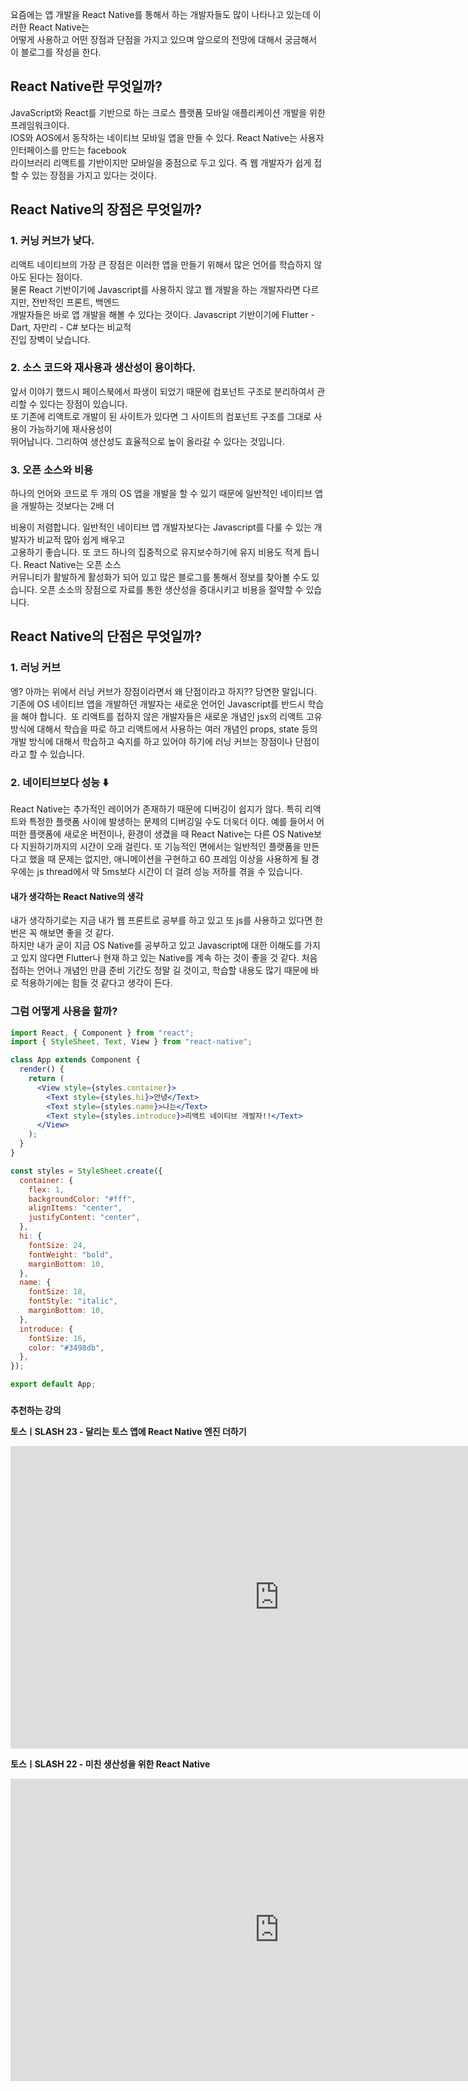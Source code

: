 요즘에는 앱 개발을 React Native를 통해서 하는 개발자들도 많이 나타나고 있는데 이러한 React Native는  
어떻게 사용하고 어떤 장점과 단점을 가지고 있으며 앞으로의 전망에 대해서 궁금해서 이 블로그를 작성을 한다.

## React Native란 무엇일까?

JavaScript와 React를 기반으로 하는 크로스 플랫폼 모바일 애플리케이션 개발을 위한 프레임워크이다.  
IOS와 AOS에서 동작하는 네이티브 모바일 앱을 만들 수 있다. React Native는 사용자 인터페이스를 만드는 facebook  
라이브러리 리액트를 기반이지만 모바일을 중점으로 두고 있다. 즉 웹 개발자가 쉽게 접할 수 있는 장점을 가지고 있다는 것이다.

## **React Native의 장점은 무엇일까?**

### 1. 커닝 커브가 낮다.

리액트 네이티브의 가장 큰 장점은 이러한 앱을 만들기 위해서 많은 언어를 학습하지 않아도 된다는 점이다.  
물론 React 기반이기에 Javascript를 사용하지 않고 웹 개발을 하는 개발자라면 다르지만, 전반적인 프론트, 백엔드  
개발자들은 바로 앱 개발을 해볼 수 있다는 것이다. Javascript 기반이기에 Flutter - Dart, 자만리 - C# 보다는 비교적  
진입 장벽이 낮습니다.

### 2. 소스 코드와 재사용과 생산성이 용이하다.

앞서 이야기 했드시 페이스북에서 파생이 되었기 때문에 컴포넌트 구조로 분리하여서 관리할 수 있다는 장점이 있습니다.  
또 기존에 리액트로 개발이 된 사이트가 있다면 그 사이트의 컴포넌트 구조를 그대로 사용이 가능하기에 재사용성이  
뛰어납니다. 그리하여 생산성도 효율적으로 높이 올라갈 수 있다는 것입니다.

### 3. 오픈 소스와 비용

하나의 언어와 코드로 두 개의 OS 앱을 개발을 할 수 있기 때문에 일반적인 네이티브 앱을 개발하는 것보다는 2배 더

비용이 저렴합니다. 일반적인 네이티브 앱 개발자보다는 Javascript를 다룰 수 있는 개발자가 비교적 많아 쉽게 배우고  
고용하기 좋습니다. 또 코드 하나의 집중적으로 유지보수하기에 유지 비용도 적게 듭니다. React Native는 오픈 소스  
커뮤니티가 활발하게 활성화가 되어 있고 많은 블로그를 통해서 정보를 찾아볼 수도 있습니다. 오픈 소소의 장점으로
자료를 통한 생산성을 증대시키고 비용을 절약할 수 있습니다.

## **React Native의 단점은 무엇일까?**

### 1. 러닝 커브

엥? 아까는 위에서 러닝 커브가 장점이라면서 왜 단점이라고 하지??
당연한 말입니다.
기존에 OS 네이티브 앱을 개발하던 개발자는 새로운 언어인 Javascript를 반드시 학습을 해야 합니다.  또 리액트를
접하지 않은 개발자들은 새로운 개념인 jsx의 리액트 고유 방식에 대해서 학습을 따로 하고 리액트에서 사용하는 여러
개념인 props, state 등의 개발 방식에 대해서 학습하고 숙지를 하고 있어야 하기에 러닝 커브는 장점이나 단점이라고
할 수 있습니다.

### 2. 네이티브보다 성능 ⬇️

React Native는 추가적인 레이어가 존재하기 때문에 디버깅이 쉽지가 않다. 특히 리액트와 특정한 플랫폼 사이에
발생하는 문제의 디버깅일 수도 더욱더 이다. 예를 들어서 어떠한 플랫폼에 새로운 버전이나, 환경이 생겼을 때
React Native는 다른 OS Native보다 지원하기까지의 시간이 오래 걸린다. 또 기능적인 면에서는 일반적인 플랫폼을
만든다고 했을 때 문제는 없지만, 애니메이션을 구현하고 60 프레임 이상을 사용하게 될 경우에는 js thread에서
약 5ms보다 시간이 더 걸려 성능 저하를 겪을 수 있습니다.

#### **내가 생각하는 React Native의 생각**

내가 생각하기로는 지금 내가 웹 프론트로 공부를 하고 있고 또 js를 사용하고 있다면 한 번은 꼭 해보면 좋을 것 같다.  
하지만 내가 굳이 지금 OS Native를 공부하고 있고 Javascript에 대한 이해도를 가지고 있지 않다면 Flutter나
현재 하고 있는 Native를 계속 하는 것이 좋을 것 같다. 처음 접하는 언어나 개념인 만큼 준비 기간도 정말 길 것이고,
학습할 내용도 많기 때문에 바로 적용하기에는 힘들 것 같다고 생각이 든다.

### **그럼 어떻게 사용을 할까?**

```jsx
import React, { Component } from "react";
import { StyleSheet, Text, View } from "react-native";

class App extends Component {
  render() {
    return (
      <View style={styles.container}>
        <Text style={styles.hi}>안녕</Text>
        <Text style={styles.name}>나는</Text>
        <Text style={styles.introduce}>리액트 네이티브 개발자!!</Text>
      </View>
    );
  }
}

const styles = StyleSheet.create({
  container: {
    flex: 1,
    backgroundColor: "#fff",
    alignItems: "center",
    justifyContent: "center",
  },
  hi: {
    fontSize: 24,
    fontWeight: "bold",
    marginBottom: 10,
  },
  name: {
    fontSize: 18,
    fontStyle: "italic",
    marginBottom: 10,
  },
  introduce: {
    fontSize: 16,
    color: "#3498db",
  },
});

export default App;
```

###

**추천하는 강의**

**토스ㅣSLASH 23 - 달리는 토스 앱에 React Native 엔진 더하기**

<iframe src="https://www.youtube.com/embed/6H9WQDRFZYg" width="860" height="484" frameborder="0" allowfullscreen="true"></iframe>

**토스ㅣSLASH 22 - 미친 생산성을 위한 React Native**

<iframe src="https://www.youtube.com/embed/b_6CjuvVg8o" width="860" height="484" frameborder="0" allowfullscreen="true"></iframe>
